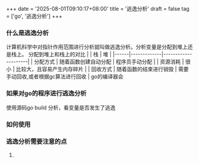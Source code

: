 +++
date = '2025-08-01T09:10:17+08:00'
title = '逃逸分析'
draft = false
tag = ['go', '逃逸分析']
+++
### 什么是逃逸分析
计算机科学中对指针作用范围进行分析就叫做逃逸分析。分析变量是分配到堆上还是栈上。
分配到堆上和栈上的对比
|      | 栈           | 堆                   |
|------|-------------|---------------------|
| 分配方式 | 随着函数创建自动分配  | 程序员手动分配             | 
| 资源消耗 | 很小          | 比较大，且容易产生内存碎片           |
| 回收方式 | 随着函数的结束进行销毁 | 需要手动回收,或者根据gc算法进行回收 |
go的编译器会
### 如果对go的程序进行逃逸分析
使用源码go build 分析，看变量是否发生了逃逸  
### 如何使用
### 逃逸分析需要注意的点
1. 